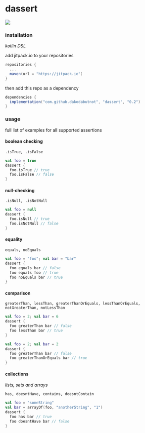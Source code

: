 # dassert

[![](https://jitpack.io/v/dakodabutnot/dassert.svg)](https://jitpack.io/#dakodabutnot/dassert)

### installation

_kotlin DSL_

add jitpack.io to your repositories
```gradle
repositories {
  ...
  maven(url = "https://jitpack.io")
}
```

then add this repo as a dependency
```gradle
dependencies {
  implementation("com.github.dakodabutnot", "dassert", "0.2")
}
```

### usage

full list of examples for all supported assertions

#### boolean checking

```.isTrue, .isFalse```

```kotlin
val foo = true
dassert {
  foo.isTrue // true
  foo.isFalse // false
}
```

#### null-checking

```.isNull, .isNotNull```

```kotlin
val foo = null
dassert {
  foo.isNull // true
  foo.isNotNull // false
}
```

#### equality

```equals, noEquals```

```kotlin
val foo = "foo"; val bar = "bar"
dassert {
  foo equals bar // false
  foo equals foo // true
  foo noEquals bar // true
}
```

#### comparison

```greaterThan, lessThan, greaterThanOrEquals, lessThanOrEquals, notGreaterThan, notLessThan```

```kotlin
val foo = 2; val bar = 6
dassert {
  foo greaterThan bar // false
  foo lessThan bar // true
}
```

```kotlin
val foo = 2; val bar = 2
dassert {
  foo greaterThan bar // false
  foo greaterThanOrEquals bar // true
}
```

#### collections

_lists, sets and arrays_

```has, doesntHave, contains, doesntContain```

```kotlin
val foo = "someString"
val bar = arrayOf(foo, "anotherString", "1")
dassert {
  foo has bar // true
  foo doesntHave bar // false
}
```
